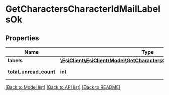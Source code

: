 # GetCharactersCharacterIdMailLabelsOk

## Properties
Name | Type | Description | Notes
------------ | ------------- | ------------- | -------------
**labels** | [**\EsiClient\EsiClient\Model\GetCharactersCharacterIdMailLabelsLabel[]**](GetCharactersCharacterIdMailLabelsLabel.md) | labels array | [optional] 
**total_unread_count** | **int** | total_unread_count integer | [optional] 

[[Back to Model list]](../README.md#documentation-for-models) [[Back to API list]](../README.md#documentation-for-api-endpoints) [[Back to README]](../README.md)


